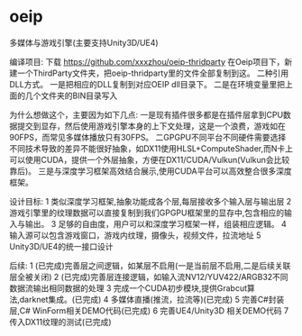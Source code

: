 # oeip
多媒体与游戏引擎(主要支持Unity3D/UE4)

编译项目:
下载 https://github.com/xxxzhou/oeip-thridparty
在Oeip项目下，新建一个ThirdParty文件夹，把oeip-thridparty里的文件全部复制到这。
二种引用DLL方式。
一是把相应的DLL复制到对应OEIP dll目录下。
二是在环境变量里把上面的几个文件夹的BIN目录写入

为什么想做这个，主要因为如下几点:
一是现有插件很多都是在插件层拿到CPU数据提交到显存，然后使用游戏引擎本身的上下文处理，这是一个浪费，游戏如在90FPS，而常见多媒体播放只有30FPS。
二GPGPU不同平台不同硬件需要选择不同技术导致的差异不能很好抽象，如DX11使用HLSL+ComputeShader,而N卡上可以使用CUDA，提供一个外层抽象，方便在DX11/CUDA/Vulkun(Vulkun会比较靠后)。
三是与深度学习框架高效结合展示,使用CUDA平台可以高效整合很多深度框架。

设计目标:
1 类似深度学习框架,抽象功能成各个层,每层接收多个输入层与输出层
2 游戏引擎里的纹理数据可以直接复制到我们GPGPU框架里的显存中,包含相应的输入与输出。
3 足够的自由度，用户可以和深度学习框架一样，组装相应逻辑。
4 输入源可以包含游戏窗口，游戏内纹理，摄像头，视频文件，拉流地址
5 Unity3D/UE4的统一接口设计

后续:
1 (已完成)完善层之间逻辑，如某层不启用(一是当前层不启用,二是后续关联层全被关闭) 
2 (已完成)完善层连接逻辑，如输入流NV12/YUV422/ARGB32不同数据流输出相同数据的处理
3 完成一个CUDA初步模块,提供Grabcut算法,darknet集成。(已完成)
4 多媒体直播(推流，拉流等)(已完成)
5 完善C#封装层,C# WinForm相关DEMO代码(已完成)
6 完善UE4/Unity3D 相关DEMO代码
7 传入DX11纹理的测试(已完成)




